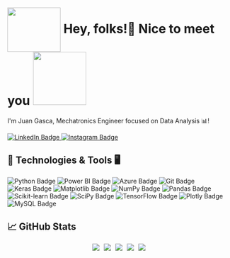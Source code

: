 # <img src="https://media.giphy.com/media/UVG0BN8TOMKkPOJS6e/giphy.gif?cid=790b76113gkty6uio7euxdwxc26andf9bezlgkxqsfhunp7s&ep=v1_stickers_search&rid=giphy.gif&ct=s" width="120" height="100" style="vertical-align: middle;"> Hey, folks!👋 Nice to meet you <img src="https://media.giphy.com/media/UVG0BN8TOMKkPOJS6e/giphy.gif?cid=790b76113gkty6uio7euxdwxc26andf9bezlgkxqsfhunp7s&ep=v1_stickers_search&rid=giphy.gif&ct=s" width="120">

I'm Juan Gasca, Mechatronics Engineer focused on Data Analysis 📊!
<div id="badges">
  <a href="https://www.linkedin.com/in/juan-pablo-gasca-calderón-087613262" target="_blank">
    <img src="https://img.shields.io/badge/LinkedIn-blue?style=flat&logo=linkedin&logoColor=white" alt="LinkedIn Badge"/>
  </a>
  <a href="https://www.instagram.com/jp.calderon/" target="_blank">
    <img src="https://img.shields.io/badge/Instagram-purple?style=flat&logo=instagram&logoColor=white" alt="Instagram Badge"/>
  </a>
</div>







## 🔧 Technologies & Tools 🖥️
![Python Badge](https://img.shields.io/badge/Code-Python-informational?style=flat&logo=python&logoColor=ffdd54&color=2b6cb0)
![Power BI Badge](https://img.shields.io/badge/Tools-Power_BI-informational?style=flat&logo=powerbi&logoColor=black&color=2b6cb0)
![Azure Badge](https://img.shields.io/badge/Cloud-Azure-informational?style=flat&logo=microsoftazure&logoColor=white&color=2b6cb0)
![Git Badge](https://img.shields.io/badge/Tools-Git-informational?style=flat&logo=git&logoColor=white&color=2b6cb0)
![Keras Badge](https://img.shields.io/badge/Tools-Keras-informational?style=flat&logo=Keras&logoColor=white&color=2b6cb0)
![Matplotlib Badge](https://img.shields.io/badge/Tools-Matplotlib-informational?style=flat&logo=Matplotlib&logoColor=black&color=2b6cb0)
![NumPy Badge](https://img.shields.io/badge/Tools-NumPy-informational?style=flat&logo=numpy&logoColor=white&color=2b6cb0)
![Pandas Badge](https://img.shields.io/badge/Tools-Pandas-informational?style=flat&logo=pandas&logoColor=white&color=2b6cb0)
![Scikit-learn Badge](https://img.shields.io/badge/Tools-Scikit--learn-informational?style=flat&logo=scikit-learn&logoColor=white&color=2b6cb0)
![SciPy Badge](https://img.shields.io/badge/Tools-SciPy-informational?style=flat&logo=scipy&logoColor=white&color=2b6cb0)
![TensorFlow Badge](https://img.shields.io/badge/Tools-TensorFlow-informational?style=flat&logo=TensorFlow&logoColor=white&color=2b6cb0)
![Plotly Badge](https://img.shields.io/badge/Tools-Plotly-informational?style=flat&logo=plotly&logoColor=white&color=2b6cb0)
![MySQL Badge](https://img.shields.io/badge/Tools-MySQL-informational?style=flat&logo=mysql&logoColor=white&color=2b6cb0)


## &#x1f4c8; GitHub Stats

<div style="display: flex; justify-content: center;">
  <a href="https://github.com/JuanGascaCalderon/JuanGascaCalderon" style="margin-right: 10px;">
    <img src="https://github-readme-stats.vercel.app/api/top-langs/?username=JuanGascaCalderon&hide=java,html,tex&title_color=ffffff&text_color=ffffff&icon_color=2bbc8a&bg_color=000000&langs_count=3&card_width=200" />
  </a>

  <a href="https://github.com/JuanGascaCalderon/IoT-Micropython-Project" style="margin-right: 10px;">
    <img src="https://github-readme-stats.vercel.app/api/pin/?username=JuanGascaCalderon&repo=IoT-Micropython-Project&title_color=ffffff&text_color=ffffff&icon_color=2bbc8a&bg_color=000000&card_width=200" />
  </a>

  <a href="https://github.com/JuanGascaCalderon/MiniProjects_Deep_Learning" style="margin-right: 10px;">
    <img src="https://github-readme-stats.vercel.app/api/pin/?username=JuanGascaCalderon&repo=MiniProjects_Deep_Learning&title_color=ffffff&text_color=ffffff&icon_color=2bbc8a&bg_color=000000&card_width=200" />
  </a>

  <a href="https://github.com/JuanGascaCalderon/Micropython-Projects" style="margin-right: 10px;">
    <img src="https://github-readme-stats.vercel.app/api/pin/?username=JuanGascaCalderon&repo=Micropython-Projects&title_color=ffffff&text_color=ffffff&icon_color=2bbc8a&bg_color=000000&card_width=200" />
  </a>

  <a href="https://github.com/JuanGascaCalderon/NumPy-Challenge">
    <img src="https://github-readme-stats.vercel.app/api/pin/?username=JuanGascaCalderon&repo=NumPy-Challenge&title_color=ffffff&text_color=ffffff&icon_color=2bbc8a&bg_color=000000&card_width=200" />
  </a>
</div>





